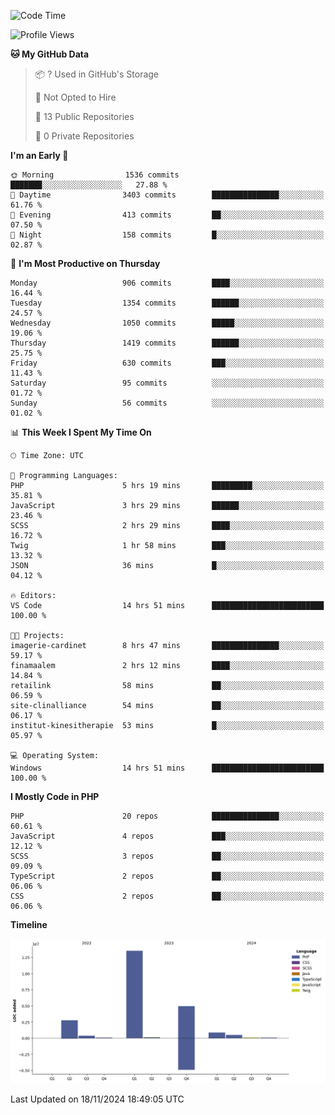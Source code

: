 <!--START_SECTION:waka-->
![Code Time](http://img.shields.io/badge/Code%20Time-2%2C051%20hrs%2050%20mins-blue)

![Profile Views](http://img.shields.io/badge/Profile%20Views-0-blue)

**🐱 My GitHub Data** 

> 📦 ? Used in GitHub's Storage 
 > 
> 🚫 Not Opted to Hire
 > 
> 📜 13 Public Repositories 
 > 
> 🔑 0 Private Repositories 
 > 
**I'm an Early 🐤** 

```text
🌞 Morning                1536 commits        ███████░░░░░░░░░░░░░░░░░░   27.88 % 
🌆 Daytime                3403 commits        ███████████████░░░░░░░░░░   61.76 % 
🌃 Evening                413 commits         ██░░░░░░░░░░░░░░░░░░░░░░░   07.50 % 
🌙 Night                  158 commits         █░░░░░░░░░░░░░░░░░░░░░░░░   02.87 % 
```
📅 **I'm Most Productive on Thursday** 

```text
Monday                   906 commits         ████░░░░░░░░░░░░░░░░░░░░░   16.44 % 
Tuesday                  1354 commits        ██████░░░░░░░░░░░░░░░░░░░   24.57 % 
Wednesday                1050 commits        █████░░░░░░░░░░░░░░░░░░░░   19.06 % 
Thursday                 1419 commits        ██████░░░░░░░░░░░░░░░░░░░   25.75 % 
Friday                   630 commits         ███░░░░░░░░░░░░░░░░░░░░░░   11.43 % 
Saturday                 95 commits          ░░░░░░░░░░░░░░░░░░░░░░░░░   01.72 % 
Sunday                   56 commits          ░░░░░░░░░░░░░░░░░░░░░░░░░   01.02 % 
```


📊 **This Week I Spent My Time On** 

```text
🕑︎ Time Zone: UTC

💬 Programming Languages: 
PHP                      5 hrs 19 mins       █████████░░░░░░░░░░░░░░░░   35.81 % 
JavaScript               3 hrs 29 mins       ██████░░░░░░░░░░░░░░░░░░░   23.46 % 
SCSS                     2 hrs 29 mins       ████░░░░░░░░░░░░░░░░░░░░░   16.72 % 
Twig                     1 hr 58 mins        ███░░░░░░░░░░░░░░░░░░░░░░   13.32 % 
JSON                     36 mins             █░░░░░░░░░░░░░░░░░░░░░░░░   04.12 % 

🔥 Editors: 
VS Code                  14 hrs 51 mins      █████████████████████████   100.00 % 

🐱‍💻 Projects: 
imagerie-cardinet        8 hrs 47 mins       ███████████████░░░░░░░░░░   59.17 % 
finamaalem               2 hrs 12 mins       ████░░░░░░░░░░░░░░░░░░░░░   14.84 % 
retailink                58 mins             ██░░░░░░░░░░░░░░░░░░░░░░░   06.59 % 
site-clinalliance        54 mins             ██░░░░░░░░░░░░░░░░░░░░░░░   06.17 % 
institut-kinesitherapie  53 mins             █░░░░░░░░░░░░░░░░░░░░░░░░   05.97 % 

💻 Operating System: 
Windows                  14 hrs 51 mins      █████████████████████████   100.00 % 
```

**I Mostly Code in PHP** 

```text
PHP                      20 repos            ███████████████░░░░░░░░░░   60.61 % 
JavaScript               4 repos             ███░░░░░░░░░░░░░░░░░░░░░░   12.12 % 
SCSS                     3 repos             ██░░░░░░░░░░░░░░░░░░░░░░░   09.09 % 
TypeScript               2 repos             ██░░░░░░░░░░░░░░░░░░░░░░░   06.06 % 
CSS                      2 repos             ██░░░░░░░░░░░░░░░░░░░░░░░   06.06 % 
```



**Timeline**

![Lines of Code chart](https://raw.githubusercontent.com/tahar-elgunaoui/tahar-elgunaoui/main/assets/bar_graph.png)


 Last Updated on 18/11/2024 18:49:05 UTC
<!--END_SECTION:waka-->
